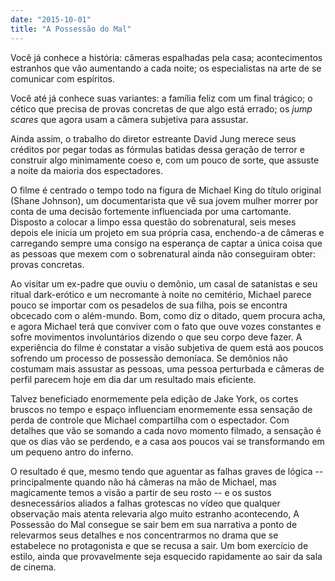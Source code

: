 ```yaml
---
date: "2015-10-01"
title: "A Possessão do Mal"
---
```

Você já conhece a história: câmeras espalhadas pela casa; acontecimentos estranhos que vão aumentando a cada noite; os especialistas na arte de se comunicar com espíritos.

Você até já conhece suas variantes: a família feliz com um final trágico; o cético que precisa de provas concretas de que algo está errado; os _jump scares_ que agora usam a câmera subjetiva para assustar.

Ainda assim, o trabalho do diretor estreante David Jung merece seus créditos por pegar todas as fórmulas batidas dessa geração de terror e construir algo minimamente coeso e, com um pouco de sorte, que assuste a noite da maioria dos espectadores.

O filme é centrado o tempo todo na figura de Michael King do título original (Shane Johnson), um documentarista que vê sua jovem mulher morrer por conta de uma decisão fortemente influenciada por uma cartomante. Disposto a colocar a limpo essa questão do sobrenatural, seis meses depois ele inicia um projeto em sua própria casa, enchendo-a de câmeras e carregando sempre uma consigo na esperança de captar a única coisa que as pessoas que mexem com o sobrenatural ainda não conseguiram obter: provas concretas.

Ao visitar um ex-padre que ouviu o demônio, um casal de satanistas e seu ritual dark-erótico e um necromante à noite no cemitério, Michael parece pouco se importar com os pesadelos de sua filha, pois se encontra obcecado com o além-mundo. Bom, como diz o ditado, quem procura acha, e agora Michael terá que conviver com o fato que ouve vozes constantes e sofre movimentos involuntários dizendo o que seu corpo deve fazer. A experiência do filme é constatar a visão subjetiva de quem está aos poucos sofrendo um processo de possessão demoníaca. Se demônios não costumam mais assustar as pessoas, uma pessoa perturbada e câmeras de perfil parecem hoje em dia dar um resultado mais eficiente.

Talvez beneficiado enormemente pela edição de Jake York, os cortes bruscos no tempo e espaço influenciam enormemente essa sensação de perda de controle que Michael compartilha com o espectador. Com detalhes que vão se somando a cada novo momento filmado, a sensação é que os dias vão se perdendo, e a casa aos poucos vai se transformando em um pequeno antro do inferno.

O resultado é que, mesmo tendo que aguentar as falhas graves de lógica -- principalmente quando não há câmeras na mão de Michael, mas magicamente temos a visão a partir de seu rosto -- e os sustos desnecessários aliados a falhas grotescas no vídeo que qualquer observação mais atenta relevaria algo muito estranho acontecendo, A Possessão do Mal consegue se sair bem em sua narrativa a ponto de relevarmos seus detalhes e nos concentrarmos no drama que se estabelece no protagonista e que se recusa a sair. Um bom exercício de estilo, ainda que provavelmente seja esquecido rapidamente ao sair da sala de cinema.
